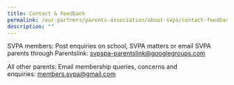 ```yaml
---
title: Contact & Feedback
permalink: /our-partners/parents-association/about-svpa/contact-feedback/
description: ""
---
```

<p>SVPA members: Post enquiries on school, SVPA matters or email SVPA parents through Parentslink:&nbsp;<a href="mailto:svpspa-parentslink@googlegroups.com" target="">svpspa-parentslink@googlegroups.com</a></p>
<p>All other parents: Email membership queries, concerns and enquiries:&nbsp;<a href="mailto:members.svpa@gmail.com" target="">members.svpa@gmail.com</a></p>